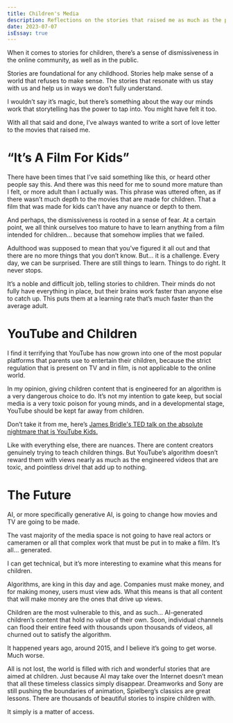 ```yaml
---
title: Children's Media
description: Reflections on the stories that raised me as much as the people around me did.
date: 2023-07-07
isEssay: true
---
```


When it comes to stories for children, there’s a sense of dismissiveness in the online community, as well as in the public.

Stories are foundational for any childhood. Stories help make sense of a world that refuses to make sense. The stories that resonate with us stay with us and help us in ways we don’t fully understand.

I wouldn’t say it’s magic, but there’s something about the way our minds work that storytelling has the power to tap into. You might have felt it too.

With all that said and done, I’ve always wanted to write a sort of love letter to the movies that raised me.

# “It’s A Film For Kids”

There have been times that I’ve said something like this, or heard other people say this. And there was this need for me to sound more mature than I felt, or more adult than I actually was. This phrase was uttered often, as if there wasn’t much depth to the movies that are made for children. That a film that was made for kids can’t have any nuance or depth to them.

And perhaps, the dismissiveness is rooted in a sense of fear. At a certain point, we all think ourselves too mature to have to learn anything from a film intended for children… because that somehow implies that we failed.

Adulthood was supposed to mean that you’ve figured it all out and that there are no more things that you don’t know. But… it is a challenge. Every day, we can be surprised. There are still things to learn. Things to do right. It never stops.

It’s a noble and difficult job, telling stories to children. Their minds do not fully have everything in place, but their brains work faster than anyone else to catch up. This puts them at a learning rate that’s much faster than the average adult.

# YouTube and Children

I find it terrifying that YouTube has now grown into one of the most popular platforms that parents use to entertain their children, because the strict regulation that is present on TV and in film, is not applicable to the online world.

In my opinion, giving children content that is engineered for an algorithm is a very dangerous choice to do. It’s not my intention to gate keep, but social media is a very toxic poison for young minds, and in a developmental stage, YouTube should be kept far away from children.

Don’t take it from me, here’s [James Bridle's TED talk on the absolute nightmare that is YouTube Kids.](https://www.youtube.com/watch?v=v9EKV2nSU8w&pp=ygUUdGVkIGNoaWxkcmVuJ3MgbWVkaWE%3D)

Like with everything else, there are nuances. There are content creators genuinely trying to teach children things. But YouTube’s algorithm doesn’t reward them with views nearly as much as the engineered videos that are toxic, and pointless drivel that add up to nothing.

# The Future

AI, or more specifically generative AI, is going to change how movies and TV are going to be made.

The vast majority of the media space is not going to have real actors or cameramen or all that complex work that must be put in to make a film. It’s all… generated.

I can get technical, but it’s more interesting to examine what this means for children.

Algorithms, are king in this day and age. Companies must make money, and for making money, users must view ads. What this means is that all content that will make money are the ones that drive up views.

Children are the most vulnerable to this, and as such… AI-generated children’s content that hold no value of their own. Soon, individual channels can flood their entire feed with thousands upon thousands of videos, all churned out to satisfy the algorithm.

It happened years ago, around 2015, and I believe it’s going to get worse. Much worse.

All is not lost, the world is filled with rich and wonderful stories that are aimed at children. Just because AI may take over the Internet doesn’t mean that all these timeless classics simply disappear. Dreamworks and Sony are still pushing the boundaries of animation, Spielberg’s classics are great lessons. There are thousands of beautiful stories to inspire children with.

It simply is a matter of access.
